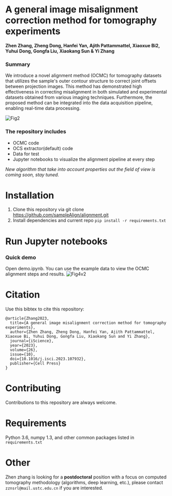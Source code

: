 # A general image misalignment correction method for tomography experiments
**Zhen Zhang, Zheng Dong, Hanfei Yan, Ajith Pattammattel, Xiaoxue Bi2, Yuhui Dong, Gongfa Liu, Xiaokang Sun & Yi Zhang**

### Summary
We introduce a novel alignment method (OCMC) for tomography datasets that utilizes the sample's outer contour structure to correct joint offsets between projection images. This method has demonstrated high effectiveness in correcting misalignment in both simulated and experimental datasets obtained from various imaging techniques. Furthermore, the proposed method can be integrated into the data acquisition pipeline, enabling real-time data processing.

![Fig2](https://github.com/sampleAlign/alignment/assets/102127175/b9f5cdd4-00ff-448d-a768-3a0f52c92885)

### The repository includes
- OCMC code
- OCS extractor(default) code
- Data for test
- Jupyter notebooks to visualize the alignment pipeline at every step

*New algorithm that take into account properties out the field of view is coming soon, stay tuned.*

# Installation
1. Clone this repository via git clone https://github.com/sampleAlign/alignment.git
2. Install dependencies and current repo `pip install -r requirements.txt`

# Run Jupyter notebooks

### Quick demo
Open demo.ipynb. You can use the example data to view the OCMC alignment steps and results.
![Fig4v2](https://github.com/sampleAlign/alignment/assets/102127175/5de208f9-4dc2-48fc-90e2-dbfe70279032)

# Citation
Use this bibtex to cite this repository:
```
@article{Zhang2023,
  title={A general image misalignment correction method for tomography experiments},
  author={Zhen Zhang, Zheng Dong, Hanfei Yan, Ajith Pattammattel, Xiaoxue Bi, Yuhui Dong, Gongfa Liu, Xiaokang Sun and Yi Zhang},
  journal={iScience},
  year={2023},
  volume={26},
  issue={10},
  doi={10.1016/j.isci.2023.107932},
  publisher={Cell Press}
}
```
# Contributing
Contributions to this repository are always welcome.

# Requirements
Python 3.6, numpy 1.3, and other common packages listed in `requirements.txt`

# Other
Zhen zhang is looking for a **postdoctoral** position with a focus on computed tomography methodology (algorithms, deep learning, etc.), please contact `zznsrl@mail.ustc.edu.cn` if you are interested.




